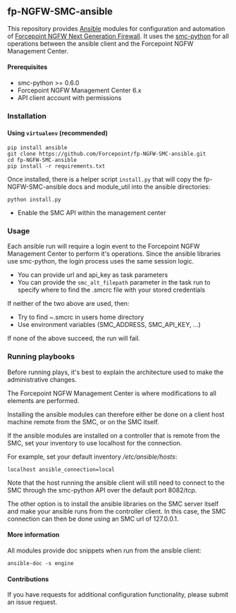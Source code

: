 ## fp-NGFW-SMC-ansible

This repository provides [Ansible](https://www.ansible.com)  modules for configuration and automation of [Forcepoint NGFW Next Generation Firewall](https://www.forcepoint.com/product/network-security/forcepoint-ngfw). It uses the [smc-python](https://github.com/Forcepoint/fp-NGFW-SMC-python) for all operations between the ansible client and the Forcepoint NGFW Management Center.

#### Prerequisites

* smc-python >= 0.6.0
* Forcepoint NGFW Management Center 6.x
* API client account with permissions

### Installation

#### Using `virtualenv` (recommended)
```
pip install ansible
git clone https://github.com/Forcepoint/fp-NGFW-SMC-ansible.git
cd fp-NGFW-SMC-ansible
pip install -r requirements.txt
```

Once installed, there is a helper script `install.py` that will copy the fp-NGFW-SMC-ansible docs and module_util into the ansible directories:

```
python install.py
```

* Enable the SMC API within the management center

### Usage

Each ansible run will require a login event to the Forcepoint NGFW Management Center to perform it's operations.
Since the ansible libraries use smc-python, the login process uses the same session logic.

* You can provide url and api_key as task parameters
* You can provide the `smc_alt_filepath` parameter in the task run to specify where to find the .smcrc file with your stored credentials

If neither of the two above are used, then:
* Try to find ~.smcrc in users home directory
* Use environment variables (SMC_ADDRESS, SMC_API_KEY, ...)

If none of the above succeed, the run will fail. 

### Running playbooks

Before running plays, it's best to explain the architecture used to make the administrative changes. 


The Forcepoint NGFW Management Center is where modifications to all elements are performed.

Installing the ansible modules can therefore either be done on a client host machine remote from the SMC, or on the SMC itself.

If the ansible modules are installed on a controller that is remote from the SMC, set your inventory to use localhost for the connection. 

For example, set your default inventory */etc/ansible/hosts*:
```
localhost ansible_connection=local
```
Note that the host running the ansible client will still need to connect to the SMC through the smc-python API over the default port 8082/tcp.

The other option is to install the ansible libraries on the SMC server itself and make your ansible runs from the controller client. In this case, the SMC connection can then be done using an SMC url of 127.0.0.1.

#### More information

All modules provide doc snippets when run from the ansible client:

```
ansible-doc -s engine
```

#### Contributions

If you have requests for additional configuration functionality, please submit an issue request.

